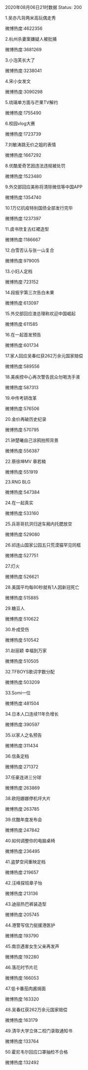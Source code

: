 2020年08月06日21时数据
Status: 200

1.吴亦凡背两米高玩偶走秀

微博热度:4622356

2.杭州杀妻案嫌疑人被批捕

微博热度:3681269

3.小泡芙长大了

微博热度:3238041

4.宋小女发文

微博热度:3090298

5.琉璃单方面与芒果TV解约

微博热度:1755490

6.校园vlog大赛

微博热度:1723739

7.刘敏涛跳无价之姐的表情

微博热度:1667292

8.优酷爱奇艺因违法违规被处罚

微博热度:1523480

9.外交部回应美称将清除微信等中国APP

微博热度:1354740

10.1万亿抗疫特别国债全部发行完毕

微博热度:1237397

11.虞书欣复古红裙造型

微博热度:1186667

12.白雪否认与张一山复合

微博热度:979005

13.小妇人定档

微博热度:723152

14.段振宇第三次告白未果

微博热度:613097

15.外交部回应澳总理称欢迎中国崛起

微博热度:611585

16.在一起首发预告

微博热度:601734

17.家人回应吴春红获262万余元国家赔偿

微博热度:589556

18.美疾控中心再次警告民众勿喝洗手液

微博热度:587313

19.中传考研改革

微博热度:576506

20.金价再破历史纪录

微博热度:570795

21.钟楚曦自己涂鸦拍照背景

微博热度:556387

22.蔡徐坤MV 章若楠

微博热度:551919

23.RNG BLG

微博热度:547384

24.在一起真实

微博热度:533160

25.兵哥哥抗洪归途车厢内托腮放空

微博热度:529080

26.祁连山国家公园五只荒漠猫罕见同框

微博热度:527751

27.灯火

微博热度:526621

28.美国平均每80秒就有1人因新冠死亡

微博热度:515885

29.糖豆人

微博热度:510622

30.朴成受伤

微博热度:510542

31.赵丽颖 幸福到万家

微博热度:510505

32.TFBOYS歌词字数分配

微博热度:503209

33.Somi一位

微博热度:481504

34.日本人口连续11年负增长

微博热度:390597

35.以家人之名预告

微博热度:311434

36.信条定档

微博热度:271372

37.任豪连进三分球

微博热度:263869

38.欧阳娜娜停机坪大片

微博热度:263785

39.优酷年度发布会

微博热度:247842

40.如何调整你的电脑桌椅

微博热度:236495

41.盗梦空间重映定档

微博热度:219657

42.汪峰探班章子怡

微博热度:213136

43.迪丽热巴裤装造型

微博热度:205745

44.港警写信力挺援港医护

微博热度:193790

45.南京遇害女生父亲再发声

微博热度:192280

46.落花时节片花

微博热度:166053

47.低卡番茄肉酱焗面

微博热度:163320

48.吴春红获262万余元国家赔偿

微博热度:163179

49.清华大学立体二校门录取通知书

微博热度:133764

50.霍尼韦尔回应口罩抽检不合格

微博热度:132492


